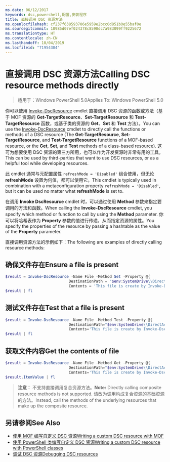 ```yaml
---
ms.date: 06/12/2017
keywords: dsc,powershell,配置,安装程序
title: 直接调用 DSC 资源方法
ms.openlocfilehash: cf237f638593706e5959e2bcc0d851b0e55baf0e
ms.sourcegitcommit: 18985d07ef024378c8590dc7a983099ff9225672
ms.translationtype: HT
ms.contentlocale: zh-CN
ms.lasthandoff: 10/04/2019
ms.locfileid: "71954384"
---
```

# <a name="calling-dsc-resource-methods-directly"></a><span data-ttu-id="b9616-103">直接调用 DSC 资源方法</span><span class="sxs-lookup"><span data-stu-id="b9616-103">Calling DSC resource methods directly</span></span>

><span data-ttu-id="b9616-104">适用于：Windows PowerShell 5.0</span><span class="sxs-lookup"><span data-stu-id="b9616-104">Applies To: Windows PowerShell 5.0</span></span>

<span data-ttu-id="b9616-105">你可以使用 [Invoke-DscResource](/powershell/module/PSDesiredStateConfiguration/Invoke-DscResource) cmdlet 直接调用 DSC 资源的函数或方法（基于 MOF 资源的 **Get-TargetResource**、**Set-TargetResource** 和 **Test-TargetResource** 函数，或基于类的资源的 **Get**、**Set** 和 **Test** 方法）。</span><span class="sxs-lookup"><span data-stu-id="b9616-105">You can use the [Invoke-DscResource](/powershell/module/PSDesiredStateConfiguration/Invoke-DscResource) cmdlet to directly call the functions or methods of a DSC resource (The **Get-TargetResource**, **Set-TargetResource**, and **Test-TargetResource** functions of a MOF-based resource, or the **Get**, **Set**, and **Test** methods of a class-based resource).</span></span>
<span data-ttu-id="b9616-106">这可为想要使用 DSC 资源的第三方所用，也可以作为开发资源时非常有用的工具。</span><span class="sxs-lookup"><span data-stu-id="b9616-106">This can be used by third-parties that want to use DSC resources, or as a helpful tool while developing resources.</span></span>

<span data-ttu-id="b9616-107">此 cmdlet 通常与元配置属性 `refreshMode = 'Disabled'` 组合使用，但无论 **refreshMode** 设置为何值，都可以使用它。</span><span class="sxs-lookup"><span data-stu-id="b9616-107">This cmdlet is typically used in combination with a metaconfiguration property `refreshMode = 'Disabled'`, but it can be used no matter what **refreshMode** is set to.</span></span>

<span data-ttu-id="b9616-108">在调用 **Invoke DscResource** cmdlet 时，可以通过使用 **Method** 参数来指定要调用的方法和函数。</span><span class="sxs-lookup"><span data-stu-id="b9616-108">When calling the **Invoke-DscResource** cmdlet, you specify which method or function to call by using the **Method** parameter.</span></span> <span data-ttu-id="b9616-109">你可以将哈希表作为 **Property** 参数的值进行传递，从而指定资源的属性。</span><span class="sxs-lookup"><span data-stu-id="b9616-109">You specify the properties of the resource by passing a hashtable as the value of the **Property** parameter.</span></span>

<span data-ttu-id="b9616-110">直接调用资源方法的示例如下：</span><span class="sxs-lookup"><span data-stu-id="b9616-110">The following are examples of directly calling resource methods:</span></span>

## <a name="ensure-a-file-is-present"></a><span data-ttu-id="b9616-111">确保文件存在</span><span class="sxs-lookup"><span data-stu-id="b9616-111">Ensure a file is present</span></span>

```powershell
$result = Invoke-DscResource -Name File -Method Set -Property @{
                            DestinationPath = "$env:SystemDrive\\DirectAccess.txt";
                            Contents = 'This file is create by Invoke-DscResource'} -Verbose
$result | fl
```

## <a name="test-that-a-file-is-present"></a><span data-ttu-id="b9616-112">测试文件存在</span><span class="sxs-lookup"><span data-stu-id="b9616-112">Test that a file is present</span></span>

```powershell
$result = Invoke-DscResource -Name File -Method Test -Property @{
                            DestinationPath="$env:SystemDrive\\DirectAccess.txt";
                            Contents='This file is create by Invoke-DscResource'} -Verbose
$result | fl
```

## <a name="get-the-contents-of-file"></a><span data-ttu-id="b9616-113">获取文件内容</span><span class="sxs-lookup"><span data-stu-id="b9616-113">Get the contents of file</span></span>

```powershell
$result = Invoke-DscResource -Name File -Method Get -Property @{
                            DestinationPath="$env:SystemDrive\\DirectAccess.txt";
                            Contents='This file is create by Invoke-DscResource'} -Verbose
$result.ItemValue | fl
```

><span data-ttu-id="b9616-114">**注意：** 不支持直接调用复合资源方法。</span><span class="sxs-lookup"><span data-stu-id="b9616-114">**Note:** Directly calling composite resource methods is not supported.</span></span> <span data-ttu-id="b9616-115">请改为调用构成复合资源的基础资源的方法。</span><span class="sxs-lookup"><span data-stu-id="b9616-115">Instead, call the methods of the underlying resources that make up the composite resource.</span></span>

## <a name="see-also"></a><span data-ttu-id="b9616-116">另请参阅</span><span class="sxs-lookup"><span data-stu-id="b9616-116">See Also</span></span>
- [<span data-ttu-id="b9616-117">使用 MOF 编写自定义 DSC 资源</span><span class="sxs-lookup"><span data-stu-id="b9616-117">Writing a custom DSC resource with MOF</span></span>](../resources/authoringResourceMOF.md)
- [<span data-ttu-id="b9616-118">使用 PowerShell 类编写自定义 DSC 资源</span><span class="sxs-lookup"><span data-stu-id="b9616-118">Writing a custom DSC resource with PowerShell classes</span></span>](../resources/authoringResourceClass.md)
- [<span data-ttu-id="b9616-119">调试 DSC 资源</span><span class="sxs-lookup"><span data-stu-id="b9616-119">Debugging DSC resources</span></span>](../troubleshooting/debugResource.md)